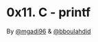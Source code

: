 # 0x11. C - printf

By [@mgadi96](https://github.com/mgadi96) & [@bboulahdid](https://github.com/bboulahdid)

